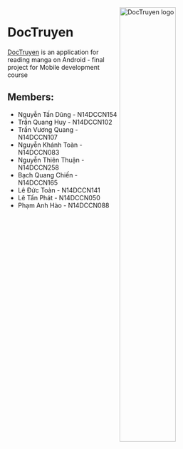﻿
  <img src="http://pluspng.com/img-png/anime-png-anime-1280.png" alt="DocTruyen logo" title="DocTruyen" align="right" width="50%" height="50%"/>



# DocTruyen
[DocTruyen][doctruyen] is an application for reading manga on Android - final project for Mobile development course

## Members:
* Nguyễn Tấn Dũng - N14DCCN154
* Trần Quang Huy - N14DCCN102
* Trần Vương Quang - N14DCCN107
* Nguyễn Khánh Toàn - N14DCCN083
* Nguyễn Thiên Thuận - N14DCCN258
* Bạch Quang Chiến - N14DCCN165
* Lê Đức Toàn - N14DCCN141
* Lê Tấn Phát - N14DCCN050
* Phạm Anh Hào - N14DCCN088



[doctruyen]: https://github.com/nhommotd14/doctruyen
